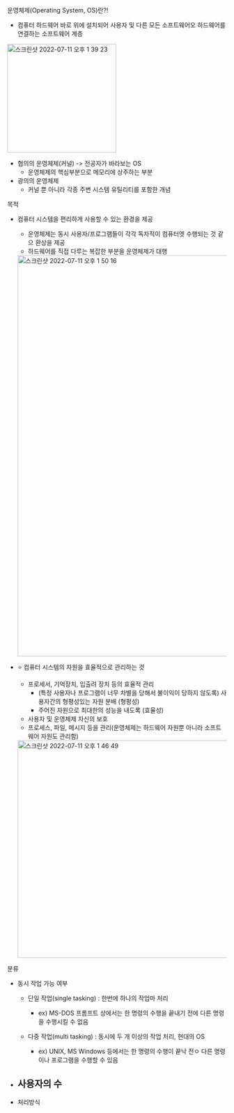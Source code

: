 운영체제(Operating System, OS)란?!
- 컴퓨터 하드웨어 바로 위에 설치되어 사용자 및 다른 모든 소프트웨어오 하드웨어를 연결하는 소프트웨어 계층

<img width="250" alt="스크린샷 2022-07-11 오후 1 39 23" src="https://user-images.githubusercontent.com/8343301/178189941-4a09b0ee-9edb-4107-88d6-0a0cd826cea5.png">

- 협의의 운영체제(커널) -> 전공자가 바라보는 OS
  - 운영체제의 핵심부분으로 메모리에 상주하는 부분
- 광의의 운영체제
  - 커널 뿐 아니라 각종 주변 시스템 유틸리티를 포함한 개념 

목적
- 컴퓨터 시스템을 편리하게 사용할 수 있는 환경을 제공
  - 운영체제는 동시 사용자/프로그램들이 각각 독자적이 컴퓨터엣 수행되는 것 같으 환상을 제공
  - 하드웨어를 직접 다루는 복잡한 부분을 운영체제가 대행
  <img width="922" alt="스크린샷 2022-07-11 오후 1 50 16" src="https://user-images.githubusercontent.com/8343301/178190948-61ebcbef-e3e0-482b-890c-4474a5861c73.png">

- ⭐️ 컴퓨터 시스템의 자원을 효율적으로 관리하는 것 
  - 프로세서, 기억장치, 입출려 장치 등의 효율적 관리
    - (특정 사용자나 프로그램이 너무 차별을 당해서 불이익이 당하지 않도록) 사용자간의 형평성있는 자원 분배 (형평성)
    - 주어진 자원으로 최대한의 성능을 내도록 (효율성)
  - 사용자 및 운영체제 자신의 보호
  - 프로세스, 파일, 메시지 등을 관리(운영체제는 하드웨어 자원뿐 아니라 소프트웨어 자원도 관리함)
  <img width="500" alt="스크린샷 2022-07-11 오후 1 46 49" src="https://user-images.githubusercontent.com/8343301/178190541-e4a8dd03-3fa1-4e2c-abdc-7c0dd7cb0a91.png">

분류
- 동시 작업 가능 여부
  - 단일 작업(single tasking) : 한번에 하나의 작업마 처리
    - ex) MS-DOS 프롬프트 상에서는 한 명령의 수행을 끝내기 전에 다른 명령을 수행시킬 수 없음
  
  - 다중 작업(multi tasking) : 동시에 두 개 이상의 작업 처리, 현대의 OS
      - ex) UNIX, MS Windows 등에서는 한 명령의 수행이 끝낙 전ㅇ 다른 명령이나 프로그램을 수행할 수 있음

- 사용자의 수
  - 
- 처리방식
